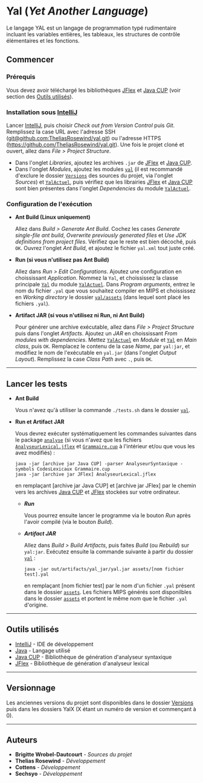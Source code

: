 # Yal (*Yet Another Language*) #
Le langage YAL est un langage de programmation typé rudimentaire incluant les variables entières, les tableaux, les structures
de contrôle élémentaires et les fonctions.

## Commencer ##
### Prérequis ###
Vous devez avoir téléchargé les bibliothèques [JFlex](http://www.jflex.de/) et [Java CUP](http://www2.cs.tum.edu/projects/cup/) (voir section des [Outils utilisés](#outils-utilisés)).

### Installation sous [IntelliJ](https://www.jetbrains.com/idea/) ###

Lancer [IntelliJ](https://www.jetbrains.com/idea/), puis choisir *Check out from Version Control* puis *Git*. Remplissez la case URL avec l'adresse SSH ([git@github.com:TheliasRosewind/yal.git]()) ou l'adresse HTTPS (https://github.com/TheliasRosewind/yal.git).
Une fois le projet cloné et ouvert, allez dans *File > Project Structure*.
- Dans l'onglet *Libraries*, ajoutez les archives `.jar` de [JFlex](http://www.jflex.de/) et [Java CUP](http://www2.cs.tum.edu/projects/cup/).
- Dans l'onglet *Modules*, ajoutez les modules [`yal`](/) (il est recommandé d'exclure le dossier [`Versions`](Versions/) des sources du projet, via l'onglet *Sources*) et [`YalActuel`](YalActuel/), puis vérifiez que les librairies [JFlex](http://www.jflex.de/) et [Java CUP](http://www2.cs.tum.edu/projects/cup/) sont bien présentes dans l'onglet *Dependencies* du module [`YalActuel`](YalActuel/).

### Configuration de l'exécution ###
- **Ant Build (Linux uniquement)**

    Allez dans *Build > Generate Ant Build*. Cochez les cases *Generate single-file ant build*, *Overwrite previously generated files* et *Use JDK definitions from project files*. Vérifiez que le reste est bien décoché, puis `OK`. Ouvrez l'onglet *Ant Build*, et ajoutez  le fichier `yal.xml` tout juste créé.
- **Run (si vous n'utilisez pas Ant Build)**

    Allez dans *Run > Edit Configurations*. Ajoutez une configuration en choississant *Application*. Nommez la `Yal`, et choississez la classe principale [`Yal`](YalActuel/src/Yal.java) du module [`YalActuel`](YalActuel/). Dans *Program arguments*, entrez le nom du fichier `.yal` que vous souhaitez compiler en MIPS et choississez en *Working directory* le dossier [`yal/assets`](assets/) (dans lequel sont placé les fichiers `.yal`).
- **Artifact JAR (si vous n'utilisez ni Run, ni Ant Build)**

    Pour générer une archive exécutable, allez dans *File > Project Structure* puis dans l'onglet *Artifacts*. Ajoutez un *JAR* en choississant *From modules with dependencies*. Mettez [`YalActuel`](YalActuel/) en *Module* et [`Yal`](YalActuel/src/Yal.java) en *Main class*, puis `OK`. Remplacez le contenu de la case *Name*, par `yal:jar`, et modifiez le nom de l'exécutable en `yal.jar` (dans l'onglet *Output Layout*). Remplissez la case *Class Path* avec `.`, puis `OK`.
***
## Lancer les tests ##
- **Ant Build**
    
    Vous n'avez qu'à utiliser la commande `./tests.sh` dans le dossier [`yal`](/).
    
- **Run et Artifact JAR**

    Vous devrez exécuter systématiquement les commandes suivantes dans le package [`analyse`](YalActuel/src/analyse/) (si vous n'avez que les fichiers [`AnalyseurLexical.jflex`](YalActuel/src/analyse/AnalyseurLexical.jflex) et [`Grammaire.cup`](YalActuel/src/analyse/Grammaire.cup) à l'intérieur et/ou que vous les avez modifiés) :
    ```
    java -jar [archive jar Java CUP] -parser AnalyseurSyntaxique -symbols CodesLexicaux Grammaire.cup
    java -jar [archive jar JFlex] AnalyseurLexical.jflex
    ```
    en remplaçant [archive jar Java CUP] et [archive jar JFlex] par le chemin vers les archives [Java CUP](http://www2.cs.tum.edu/projects/cup/) et [JFlex](http://www.jflex.de/) stockées sur votre ordinateur.
    - **_Run_**
    
        Vous pourrez ensuite lancer le programme via le bouton *Run* après l'avoir compilé (via le bouton *Build*).
    - **_Artifact JAR_**
    
        Allez dans *Build > Build Artifacts*, puis faites *Build* (ou *Rebuild*) sur `yal:jar`.
        Exécutez ensuite la commande suivante à partir du dossier [`yal`](/) :
        ```
        java -jar out/artifacts/yal_jar/yal.jar assets/[nom fichier test].yal
        ```
        en remplaçant [nom fichier test] par le nom d'un fichier `.yal` présent dans le dossier [`assets`](assets/).
Les fichiers MIPS générés sont disponilbles dans le dossier [`assets`](assets/) et portent le même nom que le fichier `.yal` d'origine.
***
## Outils utilisés ##
* [IntelliJ](https://www.jetbrains.com/idea/) - IDE de développement
* [Java](https://docs.oracle.com/javase/7/docs/api/) - Langage utilisé
* [Java CUP](http://www2.cs.tum.edu/projects/cup/) - Bibliothèque de génération d'analyseur syntaxique
* [JFlex](http://www.jflex.de/) - Bibliothèque de génération d'analyseur lexical
***
## Versionnage ##
Les anciennes versions du projet sont disponibles dans le dossier [Versions](Versions/) puis dans les dossiers YalX (X étant un numéro de version et commençant à 0).
***
## Auteurs ##
* **Brigitte Wrobel-Dautcourt** - *Sources du projet*
* **Thelias Rosewind** - *Développement*
* **Cottens** - *Développement*
* **Sechsyo** - *Développement*
